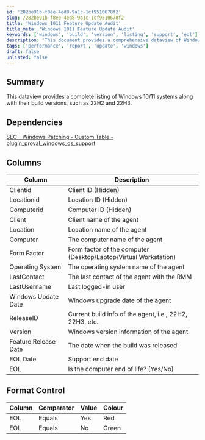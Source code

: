```yaml
---
id: '282be91b-f8ee-4ed8-9a1c-1cf9510678f2'
slug: /282be91b-f8ee-4ed8-9a1c-1cf9510678f2
title: 'Windows 1011 Feature Update Audit'
title_meta: 'Windows 1011 Feature Update Audit'
keywords: ['windows', 'build', 'version', 'listing', 'support', 'eol']
description: 'This document provides a comprehensive dataview of Windows 10 and 11 systems, detailing their build versions such as 22H2 and 22H3. It includes essential information about each computer, including client details, operating system, last contact, and end-of-life status.'
tags: ['performance', 'report', 'update', 'windows']
draft: false
unlisted: false
---
```


## Summary

This dataview provides a complete listing of Windows 10/11 systems along with their build versions, such as 22H2 and 22H3.

## Dependencies

[SEC - Windows Patching - Custom Table - plugin_proval_windows_os_support](/docs/938cd822-f6a3-4ee3-add2-62b407e45622)

## Columns

| Column               | Description                                                      |
| -------------------- | ---------------------------------------------------------------- |
| Clientid             | Client ID (Hidden)                                               |
| Locationid           | Location ID (Hidden)                                             |
| Computerid           | Computer ID (Hidden)                                             |
| Client               | Client name of the agent                                         |
| Location             | Location name of the agent                                       |
| Computer             | The computer name of the agent                                   |
| Form Factor          | Form factor of the computer (Desktop/Laptop/Virtual Workstation) |
| Operating System     | The operating system name of the agent                           |
| LastContact          | The last contact of the agent with the RMM                       |
| LastUsername         | Last logged-in user                                              |
| Windows Update Date  | Windows upgrade date of the agent                                |
| ReleaseID            | Current build info of the agent, i.e., 22H2, 22H3, etc.          |
| Version              | Windows version information of the agent                         |
| Feature Release Date | The date when the build was released                             |
| EOL Date             | Support end date                                                 |
| EOL                  | Is the computer end of life? (Yes/No)                            |

## Format Control

| Column | Comparator | Value | Colour |
| ------ | ---------- | ----- | ------ |
| EOL    | Equals     | Yes   | Red    |
| EOL    | Equals     | No    | Green  |